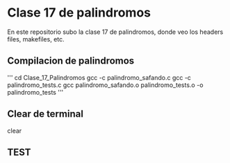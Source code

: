 # Clase 17 de palindromos

En este repositorio subo la clase 17 de palindromos, donde veo los headers files, makefiles, etc.

## Compilacion de palindromos

'''
cd Clase_17_Palindromos
gcc -c palindromo_safando.c
gcc -c palindromo_tests.c
gcc palindromo_safando.o palindromo_tests.o -o palindromo_tests
'''

## Clear de terminal

clear

## TEST